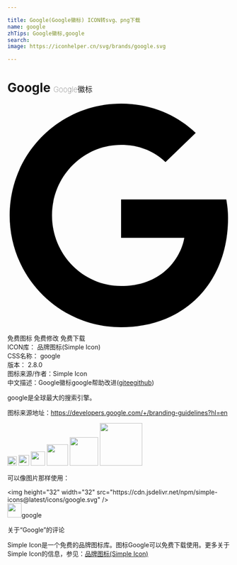 ```yaml
---

title: Google(Google徽标) ICON转svg、png下载
name: google
zhTips: Google徽标,google
search: 
image: https://iconhelper.cn/svg/brands/google.svg

---
```


# Google  <small style="font-size: 60%;font-weight: 100">Google徽标</small>

<div id="svg" class="svg-wrap">
<svg role="img" viewBox="0 0 24 24" xmlns="http://www.w3.org/2000/svg"><title>Google icon</title><path d="M12.24 10.285V14.4h6.806c-.275 1.765-2.056 5.174-6.806 5.174-4.095 0-7.439-3.389-7.439-7.574s3.345-7.574 7.439-7.574c2.33 0 3.891.989 4.785 1.849l3.254-3.138C18.189 1.186 15.479 0 12.24 0c-6.635 0-12 5.365-12 12s5.365 12 12 12c6.926 0 11.52-4.869 11.52-11.726 0-.788-.085-1.39-.189-1.989H12.24z"/></svg>
</div>
<detail full-name='google'></detail>

<div class="detail-page">
<p>
<span><span class="badge-success badge">免费图标</span> <span class="badge-success badge">免费修改</span>  <span class="badge-success badge">免费下载</span> </span>
<br/>
<span>
ICON库：
<span class="badge-secondary badge">品牌图标(Simple Icon)</span> 
</span>
<br/>
<span>
CSS名称：
<span class="badge-secondary badge">google</span> 
</span>

<br/>
<span>
版本：
<span class="badge-secondary badge">2.8.0</span> 
</span>
<br/>
<span>图标来源/作者：<span class="badge-light badge">Simple Icon</span></span> 
<br/>
<span class="zh-detail">中文描述：<span class="badge-primary badge">Google徽标</span><span class="badge-primary badge">google</span><span class="help-link"><span>帮助改进</span>(<a href="https://gitee.com/liuwave/icon-helper/edit/master/json/brands/google.json" target="_blank" rel="noopener noreferrer">gitee</a><a href="https://github.com/liuwave/icon-helper/edit/master/json/brands/google.json" target="_blank" rel="noopener noreferrer">github</a></span>)</span><br/>
</p>
</div><div class="description description alert alert-light"><p>google是全球最大的搜索引擎。</p><p>图标来源地址：<a href="https://developers.google.com/+/branding-guidelines?hl=en" target="_blank" rel="noopener noreferrer">https://developers.google.com/+/branding-guidelines?hl=en</a></p></div>
<div class="alert alert-dark">
<img height="21" width="21" src="https://cdn.jsdelivr.net/npm/simple-icons@latest/icons/google.svg" />
<img height="24" width="24" src="https://cdn.jsdelivr.net/npm/simple-icons@latest/icons/google.svg" />
<img height="32" width="32" src="https://cdn.jsdelivr.net/npm/simple-icons@latest/icons/google.svg" />
<img height="48" width="48" src="https://cdn.jsdelivr.net/npm/simple-icons@latest/icons/google.svg" />
<img height="64" width="64" src="https://cdn.jsdelivr.net/npm/simple-icons@latest/icons/google.svg" />
<img height="96" width="96" src="https://cdn.jsdelivr.net/npm/simple-icons@latest/icons/google.svg" />

</div>
<div>
  <p>可以像图片那样使用：    
  </p>
  <div class="alert alert-primary" style="font-size: 14px">
    &lt;img height="32" width="32" src="https://cdn.jsdelivr.net/npm/simple-icons@latest/icons/google.svg" /&gt;
    <copy-btn content='<img height="32" width="32" src="https://cdn.jsdelivr.net/npm/simple-icons@latest/icons/google.svg" />'></copy-btn>
  </div>
  <div class="alert alert-secondary">
    <img height="32" width="32" src="https://cdn.jsdelivr.net/npm/simple-icons@latest/icons/google.svg" />google
    <copy-btn content="google" btn-title="复制图标名称"></copy-btn>
  </div>
</div>

<Vssue title="关于“Google”的评论" >关于“Google”的评论</Vssue>


<div><p>Simple Icon是一个免费的品牌图标库。图标Google可以免费下载使用。更多关于  Simple Icon的信息，参见：<a target="_blank" href="https://iconhelper.cn/brands.html">品牌图标(Simple Icon)</a>
</p></div>
